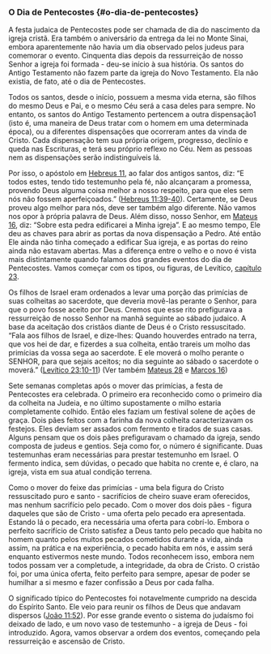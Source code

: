 ### O Dia de Pentecostes {#o-dia-de-pentecostes}

A festa judaica de Pentecostes pode ser chamada de dia do nascimento da igreja cristã. Era também o aniversário da entrega da lei no Monte Sinai, embora aparentemente não havia um dia observado pelos judeus para comemorar o evento. Cinquenta dias depois da ressurreição de nosso Senhor a igreja foi formada - deu-se início à sua história. Os santos do Antigo Testamento não fazem parte da igreja do Novo Testamento. Ela não existia, de fato, até o dia de Pentecostes.

Todos os santos, desde o início, possuem a mesma vida eterna, são filhos do mesmo Deus e Pai, e o mesmo Céu será a casa deles para sempre. No entanto, os santos do Antigo Testamento pertencem a outra dispensação1 (isto é, uma maneira de Deus tratar com o homem em uma determinada época), ou a diferentes dispensações que ocorreram antes da vinda de Cristo. Cada dispensação tem sua própria origem, progresso, declínio e queda nas Escrituras, e terá seu próprio reflexo no Céu. Nem as pessoas nem as dispensações serão indistinguíveis lá.

Por isso, o apóstolo em [Hebreus 11](http://bibliaonline.com.br/acf/hb/11), ao falar dos antigos santos, diz: “E todos estes, tendo tido testemunho pela fé, não alcançaram a promessa, provendo Deus alguma coisa melhor a nosso respeito, para que eles sem nós não fossem aperfeiçoados.” ([Hebreus 11:39-40](http://bibliaonline.com.br/acf/hb/11/39-40)). Certamente, se Deus proveu algo melhor para nós, deve ser também algo diferente. Não vamos nos opor à própria palavra de Deus. Além disso, nosso Senhor, em [Mateus 16](http://bibliaonline.com.br/acf/mt/16), diz: “Sobre esta pedra edificarei a Minha igreja”. E ao mesmo tempo, Ele deu as chaves para abrir as portas da nova dispensação a Pedro. Até então Ele ainda não tinha começado a edificar Sua igreja, e as portas do reino ainda não estavam abertas. Mas a diferença entre o velho e o novo é vista mais distintamente quando falamos dos grandes eventos do dia de Pentecostes. Vamos começar com os tipos, ou figuras, de Levítico, [capítulo 23](http://bibliaonline.com.br/acf/lv/23).

Os filhos de Israel eram ordenados a levar uma porção das primícias de suas colheitas ao sacerdote, que deveria movê-las perante o Senhor, para que o povo fosse aceito por Deus. Cremos que esse rito prefigurava a ressurreição de nosso Senhor na manhã seguinte ao sábado judaico. A base da aceitação dos cristãos diante de Deus é o Cristo ressuscitado. “Fala aos filhos de Israel, e dize-lhes: Quando houverdes entrado na terra, que vos hei de dar, e fizerdes a sua colheita, então trareis um molho das primícias da vossa sega ao sacerdote. E ele moverá o molho perante o SENHOR, para que sejais aceitos; no dia seguinte ao sábado o sacerdote o moverá.” ([Levítico 23:10-11](http://bibliaonline.com.br/acf/lv/23/10-11)) (Ver também [Mateus 28](http://bibliaonline.com.br/acf/mt/28) e [Marcos 16](http://bibliaonline.com.br/acf/mt/16))

Sete semanas completas após o mover das primícias, a festa de Pentecostes era celebrada. O primeiro era reconhecido como o primeiro dia da colheita na Judeia, e no último supostamente o milho estaria completamente colhido. Então eles faziam um festival solene de ações de graça. Dois pães feitos com a farinha da nova colheita caracterizavam os festejos. Eles deviam ser assados com fermento e tirados de suas casas. Alguns pensam que os dois pães prefiguravam o chamado da igreja, sendo composta de judeus e gentios. Seja como for, o número é significante. Duas testemunhas eram necessárias para prestar testemunho em Israel. O fermento indica, sem dúvidas, o pecado que habita no crente e, é claro, na igreja, vista em sua atual condição terrena.

Como o mover do feixe das primícias - uma bela figura do Cristo ressuscitado puro e santo - sacrifícios de cheiro suave eram oferecidos, mas nenhum sacrifício pelo pecado. Com o mover dos dois pães - figura daqueles que são de Cristo - uma oferta pelo pecado era apresentada. Estando lá o pecado, era necessária uma oferta para cobrí-lo. Embora o perfeito sacrifício de Cristo satisfez a Deus tanto pelo pecado que habita no homem quanto pelos muitos pecados cometidos durante a vida, ainda assim, na prática e na experiência, o pecado habita em nós, e assim será enquanto estivermos neste mundo. Todos reconhecem isso, embora nem todos possam ver a completude, a integridade, da obra de Cristo. O cristão foi, por uma única oferta, feito perfeito para sempre, apesar de poder se humilhar a si mesmo e fazer confissão a Deus por cada falha.

O significado típico do Pentecostes foi notavelmente cumprido na descida do Espírito Santo. Ele veio para reunir os filhos de Deus que andavam dispersos ([João 11:52](http://bibliaonline.com.br/acf/jo/11/52)). Por esse grande evento o sistema do judaísmo foi deixado de lado, e um novo vaso de testemunho - a igreja de Deus - foi introduzido. Agora, vamos observar a ordem dos eventos, começando pela ressurreição e ascensão de Cristo.